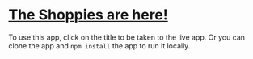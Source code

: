 # [The Shoppies are here!](https://jjh-the-shoppies.herokuapp.com/)

To use this app, click on the title to be taken to the live app. Or you can clone the app and `npm install` the app to run it locally.
